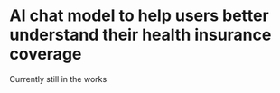 # AI chat model to help users better understand their health insurance coverage

Currently still in the works